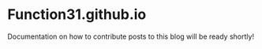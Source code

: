 # Function31.github.io

Documentation on how to contribute posts to this blog will be ready shortly!
